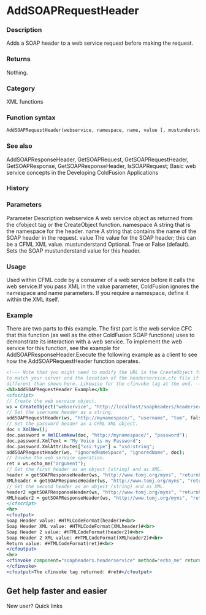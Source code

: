 # AddSOAPRequestHeader

### Description

Adds a SOAP header to a web service request before making the request.
### Returns

Nothing.
### Category

XML functions
### Function syntax

```coldfusion
AddSOAPRequestHeader(webservice, namespace, name, value [, mustunderstand])
```
### See also

AddSOAPResponseHeader, GetSOAPRequest, GetSOAPRequestHeader, GetSOAPResponse, GetSOAPResponseHeader,
IsSOAPRequest; Basic web service concepts in the Developing ColdFusion Applications
### History

### Parameters

Parameter
Description
webservice
A web service object as returned from the cfobject tag or the CreateObject function.
namespace
A string that is the namespace for the header.
name
A string that contains the name of the SOAP header in the request.
value
The value for the SOAP header; this can be a CFML XML value.
mustunderstand
Optional. True or False (default). Sets the SOAP mustunderstand value for this header.
### Usage

Used within CFML code by a consumer of a web service before it calls the web service.If you pass XML in the value parameter, ColdFusion ignores the namespace and name parameters. If you require a namespace, define it within the XML itself.
### Example

There are two parts to this example. The first part is the web service CFC that this function (as well as the other ColdFusion SOAP functions) uses to demonstrate its interaction with a web service. To implement the web service for this function, see the example for AddSOAPResponseHeader.Execute the following example as a client to see how the AddSOAPRequestHeader function operates.
```coldfusion
<!--- Note that you might need to modify the URL in the CreateObject function
to match your server and the location of the headerservice.cfc file if it is
different than shown here. Likewise for the cfinvoke tag at the end. --->
<h3>AddSOAPRequestHeader Example</h3>
<cfscript>
// Create the web service object.
ws = CreateObject("webservice", "http://localhost/soapheaders/headerservice.cfc?WSDL");
// Set the username header as a string.
addSOAPRequestHeader(ws, "http://mynamespace/", "username", "tom", false);
// Set the password header as a CFML XML object.
doc = XmlNew();
doc.password = XmlElemNew(doc, "http://mynamespace/", "password");
doc.password.XmlText = "My Voice is my Password";
doc.password.XmlAttributes["xsi:type"] = "xsd:string";
addSOAPRequestHeader(ws, "ignoredNameSpace", "ignoredName", doc);
// Invoke the web service operation.
ret = ws.echo_me("argument");
// Get the first header as an object (string) and as XML.
header = getSOAPResponseHeader(ws, "http://www.tomj.org/myns", "returnheader");
XMLheader = getSOAPResponseHeader(ws, "http://www.tomj.org/myns", "returnheader", true);
// Get the second header as an object (string) and as XML.
header2 =getSOAPResponseHeader(ws, "http://www.tomj.org/myns", "returnheader2");
XMLheader2 = getSOAPResponseHeader(ws, "http://www.tomj.org/myns", "returnheader2", true);
</cfscript>
<hr>
<cfoutput>
Soap Header value: #HTMLCodeFormat(header)#<br>
Soap Header XML value: #HTMLCodeFormat(XMLheader)#<br>
Soap Header 2 value: #HTMLCodeFormat(header2)#<br>
Soap Header 2 XML value: #HTMLCodeFormat(XMLheader2)#<br>
Return value: #HTMLCodeFormat(ret)#<br>
</cfoutput>
<hr>
<cfinvoke component="soapheaders.headerservice" method="echo_me" returnvariable="ret" in_here="hi">
</cfinvoke>
<cfoutput>The cfinvoke tag returned: #ret#</cfoutput>
```
## Get help faster and easier
New user?
Quick links
